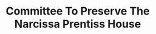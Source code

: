---
layout: repo
title: "Committee To Preserve The Narcissa Prentiss House"
id: 22459
permalink: repos/22459/
---